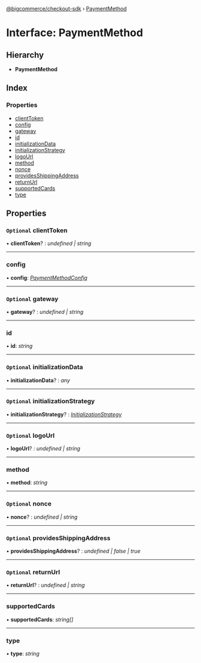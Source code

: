 [@bigcommerce/checkout-sdk](../README.md) › [PaymentMethod](paymentmethod.md)

# Interface: PaymentMethod

## Hierarchy

* **PaymentMethod**

## Index

### Properties

* [clientToken](paymentmethod.md#optional-clienttoken)
* [config](paymentmethod.md#config)
* [gateway](paymentmethod.md#optional-gateway)
* [id](paymentmethod.md#id)
* [initializationData](paymentmethod.md#optional-initializationdata)
* [initializationStrategy](paymentmethod.md#optional-initializationstrategy)
* [logoUrl](paymentmethod.md#optional-logourl)
* [method](paymentmethod.md#method)
* [nonce](paymentmethod.md#optional-nonce)
* [providesShippingAddress](paymentmethod.md#optional-providesshippingaddress)
* [returnUrl](paymentmethod.md#optional-returnurl)
* [supportedCards](paymentmethod.md#supportedcards)
* [type](paymentmethod.md#type)

## Properties

### `Optional` clientToken

• **clientToken**? : *undefined | string*

___

###  config

• **config**: *[PaymentMethodConfig](paymentmethodconfig.md)*

___

### `Optional` gateway

• **gateway**? : *undefined | string*

___

###  id

• **id**: *string*

___

### `Optional` initializationData

• **initializationData**? : *any*

___

### `Optional` initializationStrategy

• **initializationStrategy**? : *[InitializationStrategy](initializationstrategy.md)*

___

### `Optional` logoUrl

• **logoUrl**? : *undefined | string*

___

###  method

• **method**: *string*

___

### `Optional` nonce

• **nonce**? : *undefined | string*

___

### `Optional` providesShippingAddress

• **providesShippingAddress**? : *undefined | false | true*

___

### `Optional` returnUrl

• **returnUrl**? : *undefined | string*

___

###  supportedCards

• **supportedCards**: *string[]*

___

###  type

• **type**: *string*

